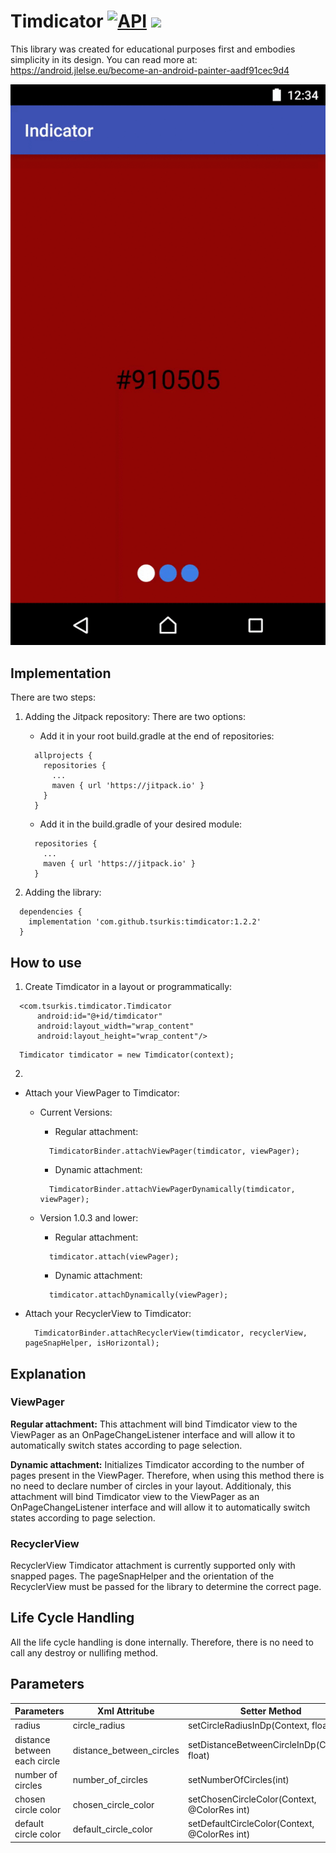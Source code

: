 # Timdicator [![API](https://img.shields.io/badge/API-14%2B-brightgreen.svg?style=flat)](https://android-arsenal.com/api?level=14) [![](https://jitpack.io/v/tsurkis/timdicator.svg)](https://jitpack.io/#tsurkis/timdicator)
 
This library was created for educational purposes first and embodies simplicity in its design. 
You can read more at: https://android.jlelse.eu/become-an-android-painter-aadf91cec9d4

![Timdicator demo](https://github.com/TSurkis/Timdicator/blob/master/README_assets/indicator_screen_record.gif)

## Implementation

There are two steps:
1. Adding the Jitpack repository:
   There are two options:
   - Add it in your root build.gradle at the end of repositories:

    ```
      allprojects {
        repositories {
          ...
          maven { url 'https://jitpack.io' }
        }
      }
    ```
    - Add it in the build.gradle of your desired module:

    ```
      repositories {
        ...
        maven { url 'https://jitpack.io' }
      }
    ```

2. Adding the library:

```
  dependencies {
    implementation 'com.github.tsurkis:timdicator:1.2.2'
  }
```

## How to use

1. Create Timdicator in a layout or programmatically:
```
  <com.tsurkis.timdicator.Timdicator
      android:id="@+id/timdicator"
      android:layout_width="wrap_content"
      android:layout_height="wrap_content"/>
```

```
  Timdicator timdicator = new Timdicator(context);
```
2.
 - Attach your ViewPager to Timdicator:
    - Current Versions:
      - Regular attachment:
      ```
        TimdicatorBinder.attachViewPager(timdicator, viewPager);
      ```
      
      - Dynamic attachment:

      ```
        TimdicatorBinder.attachViewPagerDynamically(timdicator, viewPager);
      ```
    - Version 1.0.3 and lower:

      - Regular attachment:
      ```
        timdicator.attach(viewPager);
      ```
     
      - Dynamic attachment:
      ```
        timdicator.attachDynamically(viewPager);
      ```
      
  - Attach your RecyclerView to Timdicator:
    ```
      TimdicatorBinder.attachRecyclerView(timdicator, recyclerView, pageSnapHelper, isHorizontal);
    ```

## Explanation

### ViewPager
**Regular attachment:** This attachment will bind Timdicator view to the ViewPager as an OnPageChangeListener interface and will allow it to automatically switch states according to page selection. 

**Dynamic attachment:** Initializes Timdicator according to the number of pages present in the ViewPager. Therefore, when using this method there is no need to declare number of circles in your layout. 
  Additionaly, this attachment will bind Timdicator view to the ViewPager as an OnPageChangeListener interface and will allow it to automatically switch states according to page selection.

### RecyclerView
RecyclerView Timdicator attachment is currently supported only with snapped pages. The pageSnapHelper and the orientation of the RecyclerView must be passed for the library to determine the correct page.
  

## Life Cycle Handling
All the life cycle handling is done internally. Therefore, there is no need to call any destroy or nullifing method.

## Parameters

| Parameters | Xml Attritube | Setter Method | Value |
|---|---|---|---|
| radius | circle_radius | setCircleRadiusInDp(Context, float) | dp |
| distance between each circle | distance_between_circles | setDistanceBetweenCircleInDp(Context, float) | dp |
| number of circles | number_of_circles | setNumberOfCircles(int) | int |
| chosen circle color | chosen_circle_color | setChosenCircleColor(Context, \@ColorRes int) | color |
| default circle color | default_circle_color | setDefaultCircleColor(Context, \@ColorRes int) | color |

